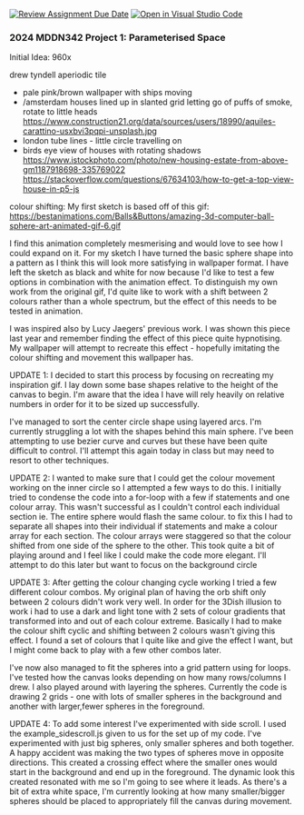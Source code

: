 [![Review Assignment Due Date](https://classroom.github.com/assets/deadline-readme-button-24ddc0f5d75046c5622901739e7c5dd533143b0c8e959d652212380cedb1ea36.svg)](https://classroom.github.com/a/DlFCTo_q)
[![Open in Visual Studio Code](https://classroom.github.com/assets/open-in-vscode-718a45dd9cf7e7f842a935f5ebbe5719a5e09af4491e668f4dbf3b35d5cca122.svg)](https://classroom.github.com/online_ide?assignment_repo_id=14047064&assignment_repo_type=AssignmentRepo)
### 2024 MDDN342 Project 1: Parameterised Space

Initial Idea: 960x

drew tyndell
aperiodic tile

- pale pink/brown wallpaper with ships moving
- /amsterdam houses lined up in slanted grid letting go of puffs of smoke, rotate to little heads
https://www.construction21.org/data/sources/users/18990/aquiles-carattino-usxbvi3pqpi-unsplash.jpg
- london tube lines - little circle travelling on 
- birds eye view of houses with rotating shadows https://www.istockphoto.com/photo/new-housing-estate-from-above-gm1187918698-335769022
https://stackoverflow.com/questions/67634103/how-to-get-a-top-view-house-in-p5-js




colour shifting:
My first sketch is based off of this gif:
https://bestanimations.com/Balls&Buttons/amazing-3d-computer-ball-sphere-art-animated-gif-6.gif

I find this animation completely mesmerising and would love to see how I could expand on it. For my sketch I have turned the basic sphere shape into a pattern as I think this will look more satisfying in wallpaper format. I have left the sketch as black and white for now because I'd like to test a few options in combination with the animation effect. To distinguish my own work from the original gif, I'd quite like to work with a shift between 2 colours rather than a whole spectrum, but the effect of this needs to be tested in animation.

I was inspired also by Lucy Jaegers' previous work. I was shown this piece last year and remember finding the effect of this piece quite hypnotising. My wallpaper will attempt to recreate this effect - hopefully imitating the colour shifting and movement this wallpaper has. 

UPDATE 1:
I decided to start this process by focusing on recreating my inspiration gif. I lay down some base shapes relative to the height of the canvas to begin. I'm aware that the idea I have will rely heavily on relative numbers in order for it to be sized up successfully. 

I've managed to sort the center circle shape using layered arcs. I'm currently struggling a lot with the shapes behind this main sphere. I've been attempting to use bezier curve and curves but these have been quite difficult to control. I'll attempt this again today in class but may need to resort to other techniques. 

UPDATE 2:
I wanted to make sure that I could get the colour movement working on the inner circle so I attempted a few ways to do this. I initially tried to condense the code into a for-loop with a few if statements and one colour array. This wasn't successful as I couldn't control each individual section ie. The entire sphere would flash the same colour. to fix this I had to separate all shapes into their individual if statements and make a colour array for each section. The colour arrays were staggered so that the colour shifted from one side of the sphere to the other. This took quite a bit of playing around and I feel like I could make the code more elegant. I'll attempt to do this later but want to focus on the background circle 

UPDATE 3: 
After getting the colour changing cycle working I tried a few different colour combos. My original plan of having the orb shift only between 2 colours didn't work very well. In order for the 3Dish illusion to work i had to use a dark and light tone with 2 sets of colour gradients that transformed into and out of each colour extreme. Basically I had to make the colour shift cyclic and shifting between 2 colours wasn't giving this effect. I found a set of colours that I quite like and give the effect I want, but I might come back to play with a few other combos later. 

I've now also managed to fit the spheres into a grid pattern using for loops. I've tested how the canvas looks depending on how many rows/columns I drew. I also played around with layering the spheres. Currently the code is drawing 2 grids - one with lots of smaller spheres in the background and another with larger,fewer spheres in the foreground. 

UPDATE 4:
To add some interest I've experimented with side scroll. I used the example_sidescroll.js given to us for the set up of my code. I've experimented with just big spheres, only smaller spheres and both together. A happy accident was making the two types of spheres move in opposite directions. This created a crossing effect where the smaller ones would start in the background and end up in the foreground. The dynamic look this created resonated with me so I'm going to see where it leads. As there's a bit of extra white space, I'm currently looking at how many smaller/bigger spheres should be placed to appropriately fill the canvas during movement.
